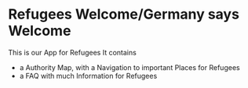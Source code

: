 # Refugees Welcome/Germany says Welcome

This is our App for Refugees
It contains 
- a Authority Map, with a Navigation to important Places for Refugees
- a FAQ with much Information for Refugees


